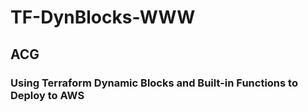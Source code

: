 # TF-DynBlocks-WWW
## ACG
### Using Terraform Dynamic Blocks and Built-in Functions to Deploy to AWS

